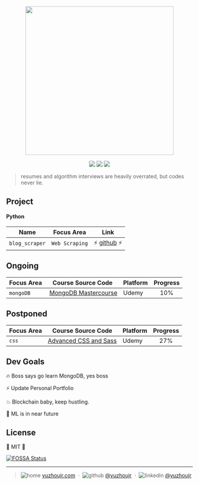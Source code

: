 <h3 style="text-align:center;font-weight: 300;" align="center">
  <img src="http://yuzhoujr.com/logo/2018.png" width="400px">
</h3>

<p align="center">
  <img src="https://img.shields.io/badge/license-MIT-yellow.svg?style=flat-square">
  <img src="https://img.shields.io/badge/downloads-0k-yellow.svg?style=flat-square">
  <img src="https://img.shields.io/badge/build-passing-yellow.svg?style=flat-square">
</p>


> resumes and algorithm interviews are heavily overrated, but codes never lie.

## Project

#### Python

| Name | Focus Area   | Link |
| -------------|  ------------- |:-------------:|
| `blog_scraper` | `Web Scraping`  | ⚡  [github](https://github.com/yuzhoujr/blogscraper) ⚡ |


## Ongoing


| Focus Area           |   Course Source Code |  Platform | Progress|
| ------------- | ------------- | ------------- |:-------------:|
| `mongoDB`     |  [MongoDB Mastercourse](https://github.com/yuzhoujr/mongo_bootcamp/tree/master/bootcamp)  | Udemy | 10% |

## Postponed

| Focus Area           |   Course Source Code |  Platform | Progress|
| ------------- | ------------- | ------------- |:-------------:|
| `css`     |  [Advanced CSS and Sass](./advanced_css)  | Udemy | 27% |

## Dev Goals

🔥 Boss says go learn MongoDB, yes boss

⚡ Update Personal Portfolio

💥 Blockchain baby, keep hustling.

🍱 ML is in near future


## License

🌱 MIT 🌱


[![FOSSA Status](https://app.fossa.io/api/projects/git%2Bgithub.com%2Fyuzhoujr%2Fcs_progression.svg?type=large)](https://app.fossa.io/projects/git%2Bgithub.com%2Fyuzhoujr%2Fcs_progression?ref=badge_large)

---


> ![home](http://yuzhoujr.com/legacy/emoji/home.svg)
[yuzhoujr.com](http://www.yuzhoujr.com) &nbsp;&middot;&nbsp;
> ![github](http://yuzhoujr.com/legacy/emoji/github.svg)  [@yuzhoujr](https://github.com/yuzhoujr) &nbsp;&middot;&nbsp;
> ![linkedin](http://yuzhoujr.com/legacy/emoji/linkedin.svg)  [@yuzhoujr](https://linkedin.com/in/yuzhoujr)
